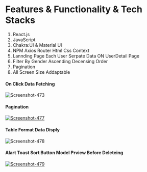 <h1>Features & Functionality & Tech Stacks</h1>
<ol><li>React.js</li>
<li>JavaScript</li>
<li>Chakra:UI & Material UI</li>
<li>NPM Axios Router Html Css Context</li>
<li>Lannding Page Each User Serpate Data ON UserDetail Page </li>
<li>Filter By Gender Ascending Decensing Order</li>
<li>Pagination</li>
  <li>All Screen Size Addaptable</li></ol>
  <h4> On Click Data Fetching </h4>
<img src="https://i.ibb.co/gdVn31m/Screenshot-473.png" alt="Screenshot-473" border="0">
  
  <h4>Pagination </h4>
  <a href="http"><img src="https://i.ibb.co/8sDmY5h/Screenshot-477.png" alt="Screenshot-477" border="0"></a>
  <h4>Table Format Data Disply</h4>
  <img src="https://i.ibb.co/16wzr5C/Screenshot-478.png" alt="Screenshot-478" border="0">
  <h4>Alart Toast Sort Button Model Prview Before Deleteing </h4>
  <a href="ht.co/s6sbGYq"><img src="https://i.ibb.co/VQMJZ4T/Screenshot-479.png" alt="Screenshot-479" border="0"></a>

 
